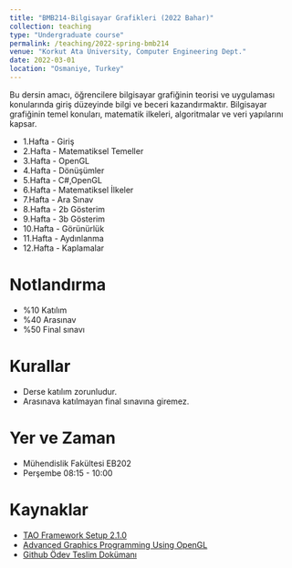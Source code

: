 ```yaml
---
title: "BMB214-Bilgisayar Grafikleri (2022 Bahar)"
collection: teaching
type: "Undergraduate course"
permalink: /teaching/2022-spring-bmb214
venue: "Korkut Ata University, Computer Engineering Dept."
date: 2022-03-01
location: "Osmaniye, Turkey"
---
```


Bu dersin amacı, öğrencilere bilgisayar grafiğinin teorisi ve uygulaması konularında giriş düzeyinde bilgi ve beceri kazandırmaktır. Bilgisayar grafiğinin temel konuları, matematik ilkeleri, algoritmalar ve veri yapılarını kapsar. 

*  1.Hafta - Giriş
*  2.Hafta - Matematiksel Temeller
*  3.Hafta - OpenGL
*  4.Hafta - Dönüşümler 
*  5.Hafta - C#,OpenGL 
*  6.Hafta - Matematiksel İlkeler
*  7.Hafta - Ara Sınav
*  8.Hafta - 2b Gösterim
*  9.Hafta - 3b Gösterim
* 10.Hafta - Görünürlük
* 11.Hafta - Aydınlanma
* 12.Hafta - Kaplamalar

Notlandırma
====== 
* %10 Katılım
* %40 Arasınav
* %50 Final sınavı

Kurallar
====== 
* Derse katılım zorunludur.
* Arasınava katılmayan final sınavına giremez.

Yer ve Zaman
====== 
* Mühendislik Fakültesi EB202
* Perşembe 08:15 - 10:00

Kaynaklar
====== 
* [TAO Framework Setup 2.1.0](https://sourceforge.net/projects/taoframework/files/)
* [Advanced Graphics Programming Using OpenGL](bmb214/OpenGL.pdf)
* [Github Ödev Teslim Dokümanı](../files/github.pdf)
